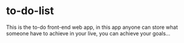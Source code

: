# to-do-list
This is the to-do front-end web app, in this app anyone can store what someone have to achieve in your live, you can achieve your goals...
